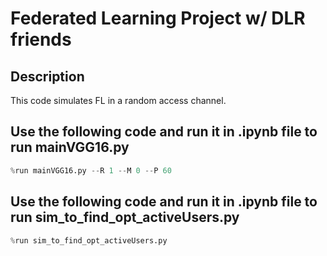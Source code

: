 # Federated Learning Project w/ DLR friends
## Description
This code simulates FL in a random access channel.

## Use the following code and run it in .ipynb file to run mainVGG16.py
```python
%run mainVGG16.py --R 1 --M 0 --P 60
```

## Use the following code and run it in .ipynb file to run sim_to_find_opt_activeUsers.py
```python
%run sim_to_find_opt_activeUsers.py
```
